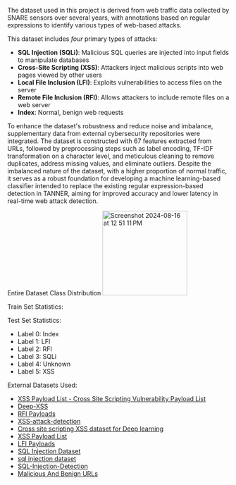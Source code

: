 The dataset used in this project is derived from web traffic data collected by SNARE sensors over several years, with annotations based on regular expressions to identify various types of web-based attacks. 

This dataset includes *four* primary types of attacks: 
-	**SQL Injection (SQLi)**: Malicious SQL queries are injected into input fields to manipulate databases
-	**Cross-Site Scripting (XSS)**: Attackers inject malicious scripts into web pages viewed by other users
-	**Local File Inclusion (LFI)**: Exploits vulnerabilities to access files on the server
-	**Remote File Inclusion (RFI)**: Allows attackers to include remote files on a web server
-	**Index**: Normal, benign web requests

To enhance the dataset's robustness and reduce noise and imbalance, supplementary data from external cybersecurity repositories were integrated. The dataset is constructed with 67 features extracted from URLs, followed by preprocessing steps such as label encoding, TF-IDF transformation on a character level, and meticulous cleaning to remove duplicates, address missing values, and eliminate outliers. Despite the imbalanced nature of the dataset, with a higher proportion of normal traffic, it serves as a robust foundation for developing a machine learning-based classifier intended to replace the existing regular expression-based detection in TANNER, aiming for improved accuracy and lower latency in real-time web attack detection. 


Entire Dataset Class Distribution
<img width="192" alt="Screenshot 2024-08-16 at 12 51 11 PM" src="https://github.com/user-attachments/assets/f7a3737e-0a3e-42ad-a701-317c243da1a5">

Train Set Statistics: 

Test Set Statistics: 

- Label 0: Index
- Label 1: LFI 
- Label 2: RFI
- Label 3: SQLi
- Label 4: Unknown
- Label 5: XSS

External Datasets Used:

- [XSS Payload List - Cross Site Scripting Vulnerability Payload List](https://www.kitploit.com/2018/05/xss-payload-list-cross-site-scripting.html)
- [Deep-XSS](https://github.com/das-lab/deep-xss/blob/master/xssed.csvl)
- [RFI Payloads](https://github.com/infosec-au/fuzzdb/blob/master/attack-payloads/rfi/rfi.txt)
- [XSS-attack-detection](https://github.com/shalayiding/XSS-attack-detection-using-deep-learning/blob/main/XSS_dataset_mixed.csv)
- [Cross site scripting XSS dataset for Deep learning](https://www.kaggle.com/datasets/syedsaqlainhussain/cross-site-scripting-xss-dataset-for-deep-learning)
- [XSS Payload List](https://github.com/payloadbox/xss-payload-list/blob/master/Intruder/xss-payload-list.txt)
- [LFI Payloads](https://raw.githubusercontent.com/emadshanab/LFI-Payload-List/master/LFI%20payloads.txt)
- [SQL Injection Dataset](https://www.kaggle.com/datasets/sajid576/sql-injection-dataset)
- [sql injection dataset](https://www.kaggle.com/datasets/syedsaqlainhussain/sql-injection-dataset)
- [SQL-Injection-Detection](https://github.com/saptajitbanerjee/SQL-Injection-Detection)
- [Malicious And Benign URLs](https://www.kaggle.com/datasets/siddharthkumar25/malicious-and-benign-urls)
